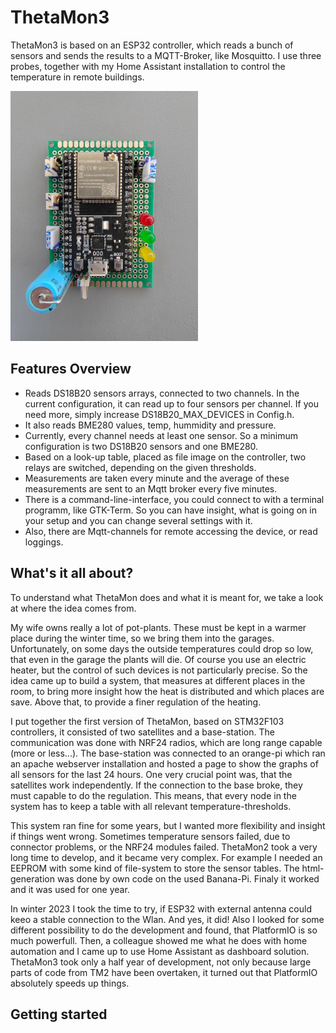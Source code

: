 # ThetaMon3

ThetaMon3 is based on an ESP32 controller, which reads a bunch of sensors and sends the results to a MQTT-Broker, like Mosquitto. I use three probes, together with my Home Assistant installation to control the temperature in remote buildings.

<img src="Doc/Ressources/IMG_20240629_132323.jpg" alt="drawing" width="300"/>

## Features Overview

- Reads DS18B20 sensors arrays, connected to two channels. In the current configuration, it can read up to four sensors per channel. If you need more, simply increase DS18B20_MAX_DEVICES in Config.h.
- It also reads BME280 values, temp, hummidity and pressure.
- Currently, every channel needs at least one sensor. So a minimum configuration is two DS18B20 sensors and one BME280. 
- Based on a look-up table, placed as file image on the controller, two relays are switched, depending on the given thresholds.
- Measurements are taken every minute and the average of these measurements are sent to an Mqtt broker every five minutes.
- There is a command-line-interface, you could connect to with a terminal programm, like GTK-Term. So you can have insight, what is going on in your setup and you can change several settings with it.
- Also, there are Mqtt-channels for remote accessing the device, or read loggings.

## What's it all about? 

To understand what ThetaMon does and what it is meant for, we take a look at where the idea comes from.

My wife owns really a lot of pot-plants. These must be kept in a warmer place during the winter time, so we bring them into the garages. Unfortunately, on some days the outside temperatures could drop so low, that even in the garage the plants will die. Of course you use an electric heater, but the control of such devices is not particularly precise.
So the idea came up to build a system, that measures at different places in the room, to bring more insight how the heat is distributed and which places are save. Above that, to provide a finer regulation of the heating.

I put together the first version of ThetaMon, based on STM32F103 controllers, it consisted of two satellites and a base-station. The communication was done with NRF24 radios, which are long range capable (more or less...). The base-station was connected to an orange-pi which ran an apache webserver installation and hosted a page to show the graphs of all sensors for the last 24 hours. One very crucial point was, that the satellites work independently. If the connection to the base broke, they must capable to do the regulation. This means, that every node in the system has to keep a table with all relevant temperature-thresholds.

This system ran fine for some years, but I wanted more flexibility and insight if things went wrong. Sometimes temperature sensors failed, due to connector problems, or the NRF24 modules failed.
ThetaMon2 took a very long time to develop, and it became very complex. For example I needed an EEPROM with some kind of file-system to store the sensor tables. The html-generation was done by own code on the used Banana-Pi. Finaly it worked and it was used for one year.

In winter 2023 I took the time to try, if ESP32 with external antenna could keeo a stable connection to the Wlan. And yes, it did! Also I looked for some different possibility to do the development and found, that PlatformIO is so much powerfull. Then, a colleague showed me what he does with home automation and I came up to use Home Assistant as dashboard solution.
ThetaMon3 took only a half year of development, not only because large parts of code from TM2 have been overtaken, it turned out that PlatformIO absolutely speeds up things.

## Getting started

